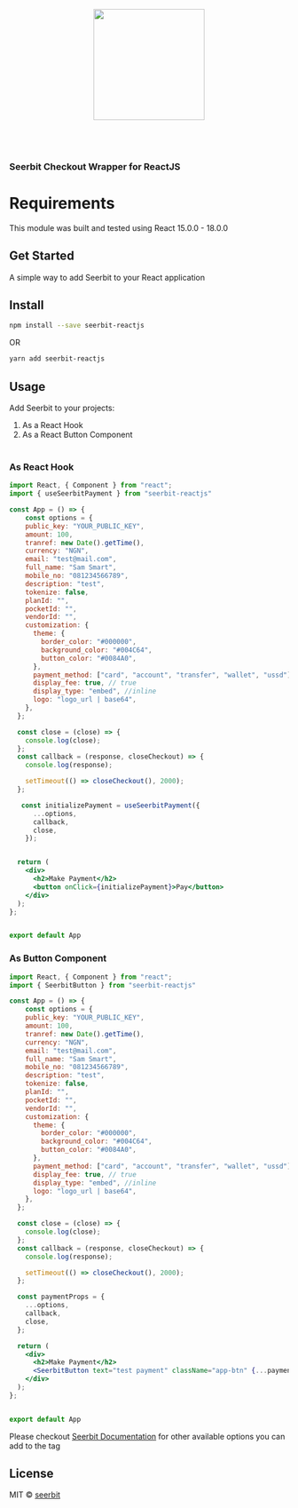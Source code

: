 <br/>
<br/>
<br/>
<div align="center">
 <img width="200" valign="top" src="https://assets.seerbitapi.com/images/seerbit_logo_type.png">
</div>
<br/>
<br/>
<br/>

<!-- <h1 align="center">
  <img width="60" valign="bottom" src="https://reactnative.dev/img/header_logo.svg" alt="ReactJS">
   SeerBit
</h1> -->

### Seerbit Checkout Wrapper for ReactJS

# Requirements

This module was built and tested using React 15.0.0 - 18.0.0

## Get Started

A simple way to add Seerbit to your React application

<!-- [![NPM](https://img.shields.io/npm/v/react-seerbit.svg)](https://www.npmjs.com/package/seerbit-reactjs) [![JavaScript Style Guide](https://img.shields.io/badge/code_style-standard-brightgreen.svg)](https://standardjs.com) -->

## Install

```bash
npm install --save seerbit-reactjs
```

OR

```bash
yarn add seerbit-reactjs
```

## Usage

Add Seerbit to your projects:

1. As a React Hook
2. As a React Button Component
   <br/>
   <br/>

### As React Hook
```jsx
import React, { Component } from "react";
import { useSeerbitPayment } from "seerbit-reactjs"

const App = () => {
    const options = {
    public_key: "YOUR_PUBLIC_KEY",
    amount: 100,
    tranref: new Date().getTime(),
    currency: "NGN",
    email: "test@mail.com",
    full_name: "Sam Smart",
    mobile_no: "081234566789",
    description: "test",
    tokenize: false,
    planId: "",
    pocketId: "",
    vendorId: "",
    customization: {
      theme: {
        border_color: "#000000",
        background_color: "#004C64",
        button_color: "#0084A0",
      },
      payment_method: ["card", "account", "transfer", "wallet", "ussd"],
      display_fee: true, // true
      display_type: "embed", //inline
      logo: "logo_url | base64",
    },
  };

  const close = (close) => {
    console.log(close);
  };
  const callback = (response, closeCheckout) => {
    console.log(response);

    setTimeout(() => closeCheckout(), 2000);
  };

   const initializePayment = useSeerbitPayment({
      ...options,
      callback,
      close,
    });


  return (
    <div>
      <h2>Make Payment</h2>
      <button onClick={initializePayment}>Pay</button>
    </div>
  );
};


export default App
```


### As Button Component

```jsx
import React, { Component } from "react";
import { SeerbitButton } from "seerbit-reactjs"

const App = () => {
    const options = {
    public_key: "YOUR_PUBLIC_KEY",
    amount: 100,
    tranref: new Date().getTime(),
    currency: "NGN",
    email: "test@mail.com",
    full_name: "Sam Smart",
    mobile_no: "081234566789",
    description: "test",
    tokenize: false,
    planId: "",
    pocketId: "",
    vendorId: "",
    customization: {
      theme: {
        border_color: "#000000",
        background_color: "#004C64",
        button_color: "#0084A0",
      },
      payment_method: ["card", "account", "transfer", "wallet", "ussd"],
      display_fee: true, // true
      display_type: "embed", //inline
      logo: "logo_url | base64",
    },
  };

  const close = (close) => {
    console.log(close);
  };
  const callback = (response, closeCheckout) => {
    console.log(response);

    setTimeout(() => closeCheckout(), 2000);
  };

  const paymentProps = {
    ...options,
    callback,
    close,
  };

  return (
    <div>
      <h2>Make Payment</h2>
      <SeerbitButton text="test payment" className="app-btn" {...paymentProps} />
    </div>
  );
};


export default App
```

Please checkout <a href='https://doc.seerbit.com'>Seerbit Documentation</a> for other available options you can add to the tag

## License

MIT © [seerbit](https://github.com/seerbit)
